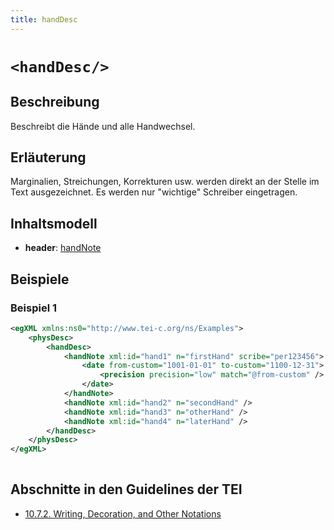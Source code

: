 ```yaml
---
title: handDesc
---
```




# `<handDesc/>`

## Beschreibung

Beschreibt die Hände und alle Handwechsel.

## Erläuterung

Marginalien, Streichungen, Korrekturen usw. werden direkt an der Stelle im Text ausgezeichnet. Es werden nur "wichtige" Schreiber eingetragen. 

## Inhaltsmodell

- **header**: [handNote](handNote.md)

## Beispiele

### Beispiel 1

```xml
<egXML xmlns:ns0="http://www.tei-c.org/ns/Examples">
    <physDesc>
        <handDesc>
            <handNote xml:id="hand1" n="firstHand" scribe="per123456">
                <date from-custom="1001-01-01" to-custom="1100-12-31">
                    <precision precision="low" match="@from-custom" />
                </date>
            </handNote>
            <handNote xml:id="hand2" n="secondHand" />
            <handNote xml:id="hand3" n="otherHand" />
            <handNote xml:id="hand4" n="laterHand" />
        </handDesc>
    </physDesc>
</egXML>
               
```

## Abschnitte in den Guidelines der TEI

- [10.7.2. Writing, Decoration, and Other Notations](https://www.tei-c.org/release/doc/tei-p5-doc/en/html/MS.html#msph2)